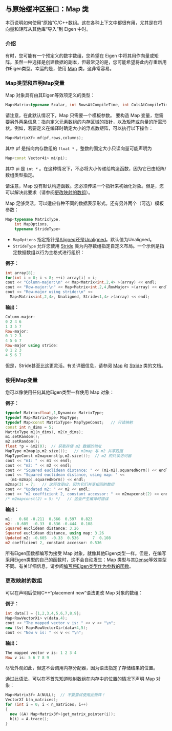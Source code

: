 ## 与原始缓冲区接口：Map 类

本页说明如何使用“原始”C/C++数组。这在各种上下文中都很有用，尤其是在将向量和矩阵从其他库“导入”到 Eigen 中时。

### 介绍

有时，您可能有一个预定义的数字数组，您希望在 Eigen 中将其用作向量或矩阵。虽然一种选择是创建数据的副本，但最常见的是，您可能希望将此内存重新用作Eigen类型。幸运的是，使用 [Map](14_参考/1_核心模块/30_Map.md) 类，这非常容易。

### Map类型和声明Map变量

Map 对象具有由其Eigen等效项定义的类型：

```cpp
Map<Matrix<typename Scalar, int RowsAtCompileTime, int ColsAtCompileTime> >
```

请注意，在此默认情况下，Map 只需要一个模板参数。
要构造 Map 变量，您需要另外两条信息：指向定义元素数组的内存区域的指针，以及矩阵或向量的所需形状。例如，若要定义在编译时确定大小的浮点数矩阵，可以执行以下操作：

```cpp
Map<MatrixXf> mf(pf,rows,columns);
```

其中 pf 是指向内存数组的 `float *` 。整数的固定大小只读向量可能声明为

```cpp
Map<const Vector4i> mi(pi);
```

其中 pi 是 `int *` 。在这种情况下，不必将大小传递给构造函数，因为它已由矩阵/数组类型指定。

请注意，Map 没有默认构造函数。您必须传递一个指针来初始化对象。但是，您可以解决此要求（请参阅[更改映射的数组](#更改映射的数组)）。

Map 足够灵活，可以适应各种不同的数据表示形式。还有另外两个（可选）模板参数：

```cpp
Map<typename MatrixType,
    int MapOptions,
    typename StrideType>
```

* `MapOptions` 指定指针是[Aligned](14_参考/1_核心模块/4_枚举/readme.md#alignmenttype)还是[Unaligned](14_参考/1_核心模块/4_枚举/readme.md#alignmenttype)。默认值为Unaligned。
* `StrideType` 允许您使用 [Stride](14_参考/1_核心模块/53_Stride.md) 类为内存数组指定自定义布局。一个示例是指定数据数组以行为主格式进行组织：

**例子：**

```cpp
int array[8];
for(int i = 0; i < 8; ++i) array[i] = i;
cout << "Column-major:\n" << Map<Matrix<int,2,4> >(array) << endl;
cout << "Row-major:\n" << Map<Matrix<int,2,4,RowMajor> >(array) << endl;
cout << "Row-major using stride:\n" <<
  Map<Matrix<int,2,4>, Unaligned, Stride<1,4> >(array) << endl;
```

**输出：**

```powershell
Column-major:
0 2 4 6
1 3 5 7
Row-major:
0 1 2 3
4 5 6 7
Row-major using stride:
0 1 2 3
4 5 6 7
```

但是，Stride甚至比这更灵活。有关详细信息，请参阅 [Map](14_参考/1_核心模块/30_Map.md) 和 [Stride](14_参考/1_核心模块/53_Stride.md) 类的文档。

### 使用Map变量

您可以像使用任何其他Eigen类型一样使用 Map 对象：

**例子：**

```cpp
typedef Matrix<float,1,Dynamic> MatrixType;
typedef Map<MatrixType> MapType;
typedef Map<const MatrixType> MapTypeConst;   // 只读映射
const int n_dims = 5;
MatrixType m1(n_dims), m2(n_dims);
m1.setRandom();
m2.setRandom();
float *p = &m2(0);  // 获取存储 m2 数据的地址
MapType m2map(p,m2.size());   // m2map 与 m2 共享数据
MapTypeConst m2mapconst(p,m2.size());  // m2 的只读访问器
cout << "m1: " << m1 << endl;
cout << "m2: " << m2 << endl;
cout << "Squared euclidean distance: " << (m1-m2).squaredNorm() << endl;
cout << "Squared euclidean distance, using map: " <<
  (m1-m2map).squaredNorm() << endl;
m2map(3) = 7;   // 这将改变m2，因为它们共享相同的数组
cout << "Updated m2: " << m2 << endl;
cout << "m2 coefficient 2, constant accessor: " << m2mapconst(2) << endl;
/* m2mapconst(2) = 5; */   // 这会产生编译时错误
```

**输出：**

```powershell
m1:   0.68 -0.211  0.566  0.597  0.823
m2: -0.605  -0.33  0.536 -0.444  0.108
Squared euclidean distance: 3.26
Squared euclidean distance, using map: 3.26
Updated m2: -0.605  -0.33  0.536      7  0.108
m2 coefficient 2, constant accessor: 0.536
```

所有Eigen函数都编写为接受 Map 对象，就像其他Eigen类型一样。但是，在编写采用Eigen类型的自己的函数时，这不会自动发生：Map 类型与其[Dense](../../6_类列表/1_Eigen/33_Dense.md)等效类型不同。有关详细信息，请参阅[编写将Eigen类型作为参数的函数](../../5_一般主题/1_编写将Eigen类型作为参数的函数.md)。

### 更改映射的数组

可以在声明后使用C++“placement new”语法更改 Map 对象的数组：

**例子：**

```cpp
int data[] = {1,2,3,4,5,6,7,8,9};
Map<RowVectorXi> v(data,4);
cout << "The mapped vector v is: " << v << "\n";
new (&v) Map<RowVectorXi>(data+4,5);
cout << "Now v is: " << v << "\n";
```

**输出：**

```powershell
The mapped vector v is: 1 2 3 4
Now v is: 5 6 7 8 9
```

尽管外观如此，但这不会调用内存分配器，因为语法指定了存储结果的位置。

通过此语法，可以在不首先知道映射数组在内存中的位置的情况下声明 Map 对象：

```cpp
Map<Matrix3f> A(NULL);  // 不要尝试使用此矩阵！
VectorXf b(n_matrices);
for (int i = 0; i < n_matrices; i++)
{
  new (&A) Map<Matrix3f>(get_matrix_pointer(i));
  b(i) = A.trace();
}
```
